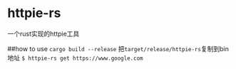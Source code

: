 # httpie-rs
一个rust实现的httpie工具

##how to use
`cargo build --release`
把`target/release/httpie-rs`复制到bin地址
`$ httpie-rs get https://www.google.com`
